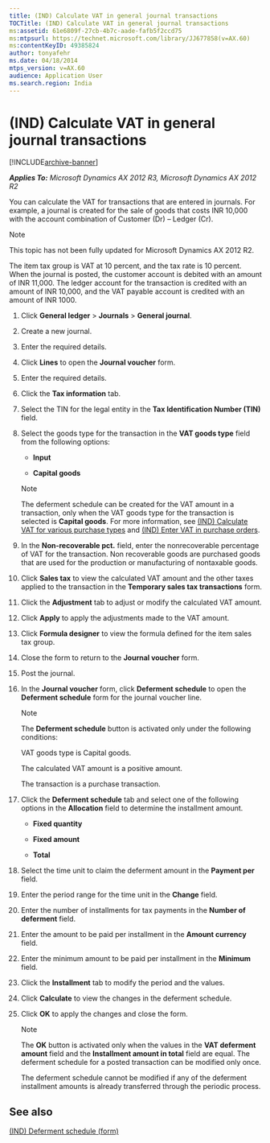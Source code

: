 ```yaml
---
title: (IND) Calculate VAT in general journal transactions
TOCTitle: (IND) Calculate VAT in general journal transactions
ms:assetid: 61e6809f-27cb-4b7c-aade-fafb5f2ccd75
ms:mtpsurl: https://technet.microsoft.com/library/JJ677858(v=AX.60)
ms:contentKeyID: 49385824
author: tonyafehr
ms.date: 04/18/2014
mtps_version: v=AX.60
audience: Application User
ms.search.region: India
---
```


# (IND) Calculate VAT in general journal transactions 


[!INCLUDE[archive-banner](includes/archive-banner.md)]


_**Applies To:** Microsoft Dynamics AX 2012 R3, Microsoft Dynamics AX 2012 R2_

You can calculate the VAT for transactions that are entered in journals. For example, a journal is created for the sale of goods that costs INR 10,000 with the account combination of Customer (Dr) – Ledger (Cr).


> [!NOTE]
> <P>This topic has not been fully updated for Microsoft Dynamics AX 2012 R2.</P>



The item tax group is VAT at 10 percent, and the tax rate is 10 percent. When the journal is posted, the customer account is debited with an amount of INR 11,000. The ledger account for the transaction is credited with an amount of INR 10,000, and the VAT payable account is credited with an amount of INR 1000.

1.  Click **General ledger** \> **Journals** \> **General journal**.

2.  Create a new journal.

3.  Enter the required details.

4.  Click **Lines** to open the **Journal voucher** form.

5.  Enter the required details.

6.  Click the **Tax information** tab.

7.  Select the TIN for the legal entity in the **Tax Identification Number (TIN)** field.

8.  Select the goods type for the transaction in the **VAT goods type** field from the following options:
    
      - **Input**
    
      - **Capital goods**
    

    > [!NOTE]
    > <P>The deferment schedule can be created for the VAT amount in a transaction, only when the VAT goods type for the transaction is selected is <STRONG>Capital goods</STRONG>. For more information, see <A href="ind-calculate-vat-for-various-purchase-types.md">(IND) Calculate VAT for various purchase types</A> and <A href="ind-enter-vat-in-purchase-orders.md">(IND) Enter VAT in purchase orders</A>.</P>



9.  In the **Non-recoverable pct.** field, enter the nonrecoverable percentage of VAT for the transaction. Non recoverable goods are purchased goods that are used for the production or manufacturing of nontaxable goods.

10. Click **Sales tax** to view the calculated VAT amount and the other taxes applied to the transaction in the **Temporary sales tax transactions** form.

11. Click the **Adjustment** tab to adjust or modify the calculated VAT amount.

12. Click **Apply** to apply the adjustments made to the VAT amount.

13. Click **Formula designer** to view the formula defined for the item sales tax group.

14. Close the form to return to the **Journal voucher** form.

15. Post the journal.

16. In the **Journal voucher** form, click **Deferment schedule** to open the **Deferment schedule** form for the journal voucher line.
    

    > [!NOTE]
    > <P>The <STRONG>Deferment schedule</STRONG> button is activated only under the following conditions:</P>
    > <P>VAT goods type is Capital goods.</P>
    > <P>The calculated VAT amount is a positive amount.</P>
    > <P>The transaction is a purchase transaction.</P>



17. Click the **Deferment schedule** tab and select one of the following options in the **Allocation** field to determine the installment amount.
    
      - **Fixed quantity**
    
      - **Fixed amount**
    
      - **Total**

18. Select the time unit to claim the deferment amount in the **Payment per** field.

19. Enter the period range for the time unit in the **Change** field.

20. Enter the number of installments for tax payments in the **Number of deferment** field.

21. Enter the amount to be paid per installment in the **Amount currency** field.

22. Enter the minimum amount to be paid per installment in the **Minimum** field.

23. Click the **Installment** tab to modify the period and the values.

24. Click **Calculate** to view the changes in the deferment schedule.

25. Click **OK** to apply the changes and close the form.
    

    > [!NOTE]
    > <P>The <STRONG>OK</STRONG> button is activated only when the values in the <STRONG>VAT deferment amount</STRONG> field and the <STRONG>Installment amount in total</STRONG> field are equal. The deferment schedule for a posted transaction can be modified only once.</P>

    
    The deferment schedule cannot be modified if any of the deferment installment amounts is already transferred through the periodic process.

## See also

[(IND) Deferment schedule (form)](https://technet.microsoft.com/library/jj664609\(v=ax.60\))

  


